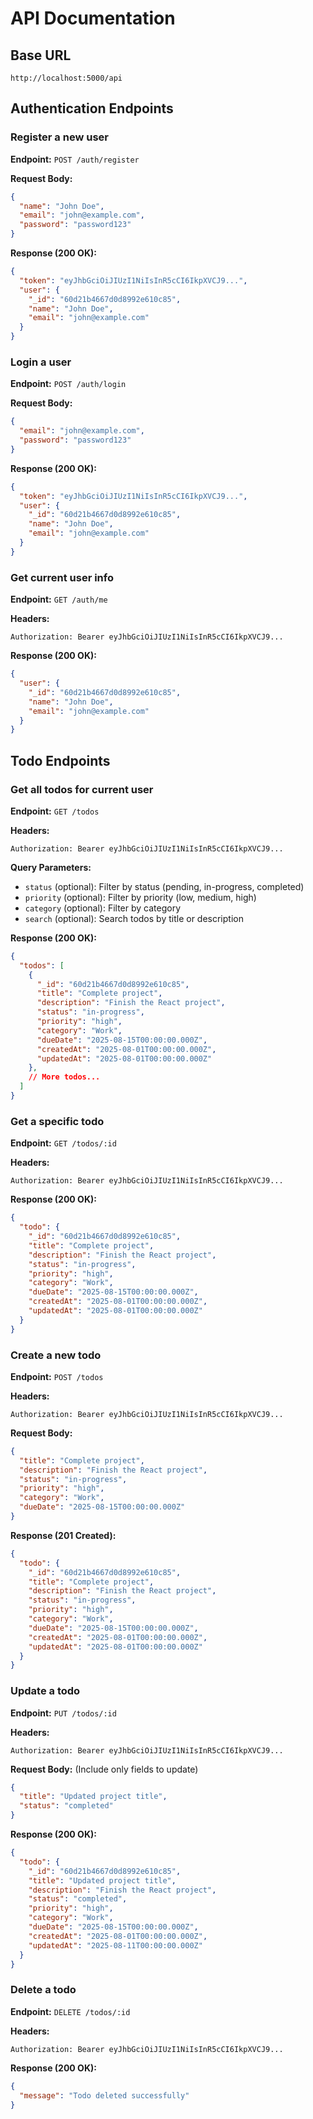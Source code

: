 # API Documentation

## Base URL

```
http://localhost:5000/api
```

## Authentication Endpoints

### Register a new user

**Endpoint:** `POST /auth/register`

**Request Body:**
```json
{
  "name": "John Doe",
  "email": "john@example.com",
  "password": "password123"
}
```

**Response (200 OK):**
```json
{
  "token": "eyJhbGciOiJIUzI1NiIsInR5cCI6IkpXVCJ9...",
  "user": {
    "_id": "60d21b4667d0d8992e610c85",
    "name": "John Doe",
    "email": "john@example.com"
  }
}
```

### Login a user

**Endpoint:** `POST /auth/login`

**Request Body:**
```json
{
  "email": "john@example.com",
  "password": "password123"
}
```

**Response (200 OK):**
```json
{
  "token": "eyJhbGciOiJIUzI1NiIsInR5cCI6IkpXVCJ9...",
  "user": {
    "_id": "60d21b4667d0d8992e610c85",
    "name": "John Doe",
    "email": "john@example.com"
  }
}
```

### Get current user info

**Endpoint:** `GET /auth/me`

**Headers:**
```
Authorization: Bearer eyJhbGciOiJIUzI1NiIsInR5cCI6IkpXVCJ9...
```

**Response (200 OK):**
```json
{
  "user": {
    "_id": "60d21b4667d0d8992e610c85",
    "name": "John Doe",
    "email": "john@example.com"
  }
}
```

## Todo Endpoints

### Get all todos for current user

**Endpoint:** `GET /todos`

**Headers:**
```
Authorization: Bearer eyJhbGciOiJIUzI1NiIsInR5cCI6IkpXVCJ9...
```

**Query Parameters:**
- `status` (optional): Filter by status (pending, in-progress, completed)
- `priority` (optional): Filter by priority (low, medium, high)
- `category` (optional): Filter by category
- `search` (optional): Search todos by title or description

**Response (200 OK):**
```json
{
  "todos": [
    {
      "_id": "60d21b4667d0d8992e610c85",
      "title": "Complete project",
      "description": "Finish the React project",
      "status": "in-progress",
      "priority": "high",
      "category": "Work",
      "dueDate": "2025-08-15T00:00:00.000Z",
      "createdAt": "2025-08-01T00:00:00.000Z",
      "updatedAt": "2025-08-01T00:00:00.000Z"
    },
    // More todos...
  ]
}
```

### Get a specific todo

**Endpoint:** `GET /todos/:id`

**Headers:**
```
Authorization: Bearer eyJhbGciOiJIUzI1NiIsInR5cCI6IkpXVCJ9...
```

**Response (200 OK):**
```json
{
  "todo": {
    "_id": "60d21b4667d0d8992e610c85",
    "title": "Complete project",
    "description": "Finish the React project",
    "status": "in-progress",
    "priority": "high",
    "category": "Work",
    "dueDate": "2025-08-15T00:00:00.000Z",
    "createdAt": "2025-08-01T00:00:00.000Z",
    "updatedAt": "2025-08-01T00:00:00.000Z"
  }
}
```

### Create a new todo

**Endpoint:** `POST /todos`

**Headers:**
```
Authorization: Bearer eyJhbGciOiJIUzI1NiIsInR5cCI6IkpXVCJ9...
```

**Request Body:**
```json
{
  "title": "Complete project",
  "description": "Finish the React project",
  "status": "in-progress",
  "priority": "high",
  "category": "Work",
  "dueDate": "2025-08-15T00:00:00.000Z"
}
```

**Response (201 Created):**
```json
{
  "todo": {
    "_id": "60d21b4667d0d8992e610c85",
    "title": "Complete project",
    "description": "Finish the React project",
    "status": "in-progress",
    "priority": "high",
    "category": "Work",
    "dueDate": "2025-08-15T00:00:00.000Z",
    "createdAt": "2025-08-01T00:00:00.000Z",
    "updatedAt": "2025-08-01T00:00:00.000Z"
  }
}
```

### Update a todo

**Endpoint:** `PUT /todos/:id`

**Headers:**
```
Authorization: Bearer eyJhbGciOiJIUzI1NiIsInR5cCI6IkpXVCJ9...
```

**Request Body:** (Include only fields to update)
```json
{
  "title": "Updated project title",
  "status": "completed"
}
```

**Response (200 OK):**
```json
{
  "todo": {
    "_id": "60d21b4667d0d8992e610c85",
    "title": "Updated project title",
    "description": "Finish the React project",
    "status": "completed",
    "priority": "high",
    "category": "Work",
    "dueDate": "2025-08-15T00:00:00.000Z",
    "createdAt": "2025-08-01T00:00:00.000Z",
    "updatedAt": "2025-08-11T00:00:00.000Z"
  }
}
```

### Delete a todo

**Endpoint:** `DELETE /todos/:id`

**Headers:**
```
Authorization: Bearer eyJhbGciOiJIUzI1NiIsInR5cCI6IkpXVCJ9...
```

**Response (200 OK):**
```json
{
  "message": "Todo deleted successfully"
}
```